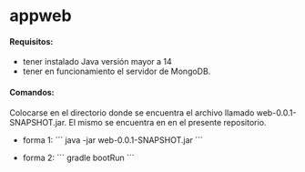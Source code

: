 # appweb

#### Requisitos:
- tener instalado Java versión mayor a 14
- tener en funcionamiento el servidor de MongoDB.


#### Comandos:

Colocarse en el directorio donde se encuentra el archivo 
llamado web-0.0.1-SNAPSHOT.jar. El mismo se encuentra en
en el presente repositorio.

- forma 1:
´´´ java -jar web-0.0.1-SNAPSHOT.jar ´´´

- forma 2:
´´´ gradle bootRun ´´´
